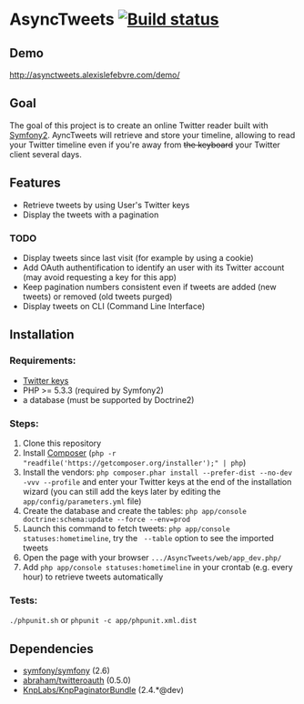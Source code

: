 # AsyncTweets [![Build status][Master image]][Master]

## Demo

http://asynctweets.alexislefebvre.com/demo/

## Goal

The goal of this project is to create an online Twitter reader built with [Symfony2][1]. AyncTweets will retrieve and store your timeline, allowing to read your Twitter timeline even if you're away from <s>the keyboard</s> your Twitter client several days.

## Features

 - Retrieve tweets by using User's Twitter keys
 - Display the tweets with a pagination

### TODO

 - Display tweets since last visit (for example by using a cookie)
 - Add OAuth authentification to identify an user with its Twitter account (may avoid requesting a key for this app)
 - Keep pagination numbers consistent even if tweets are added (new tweets) or removed (old tweets purged)
 - Display tweets on CLI (Command Line Interface)

## Installation

### Requirements:

 - [Twitter keys][2]
 - PHP >= 5.3.3 (required by Symfony2)
 - a database (must be supported by Doctrine2)

### Steps:
 
 1. Clone this repository
 2. Install [Composer][3] (`php -r "readfile('https://getcomposer.org/installer');" | php`)
 3. Install the vendors: `php composer.phar install --prefer-dist --no-dev -vvv --profile` and enter your Twitter keys at the end of the installation wizard (you can still add the keys later by editing the `app/config/parameters.yml` file)
 4. Create the database and create the tables: `php app/console doctrine:schema:update --force --env=prod`
 5. Launch this command to fetch tweets: `php app/console statuses:hometimeline`, try the ` --table` option to see the imported tweets
 6. Open the page with your browser `.../AsyncTweets/web/app_dev.php/`
 7. Add `php app/console statuses:hometimeline` in your crontab (e.g. every hour) to retrieve tweets automatically

### Tests:

`./phpunit.sh` or `phpunit -c app/phpunit.xml.dist`

## Dependencies

 - [symfony/symfony][4] (2.6)
 - [abraham/twitteroauth][5] (0.5.0)
 - [KnpLabs/KnpPaginatorBundle][6] (2.4.*@dev)

[Master image]: https://travis-ci.org/alexislefebvre/AsyncTweets.svg
[Master]: https://travis-ci.org/alexislefebvre/AsyncTweets
[1]: http://symfony.com/
[2]: https://apps.twitter.com/
[3]: https://getcomposer.org/download/
[4]: https://github.com/symfony/symfony
[5]: https://github.com/abraham/twitteroauth
[6]: https://github.com/KnpLabs/KnpPaginatorBundle
